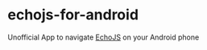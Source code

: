 echojs-for-android
==================

Unofficial App to navigate [EchoJS](http://www.echojs.com/) on your Android phone
